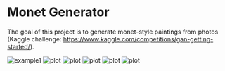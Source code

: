 # Monet Generator

The goal of this project is to generate monet-style paintings from photos 
(Kaggle challenge: https://www.kaggle.com/competitions/gan-getting-started/).

![example1]("./example/1.png")
![plot](./example/1.png)
![plot](./example/2.png)
![plot](./example/3.png)
![plot](./example/4.png)
![plot](./example/5.png)

